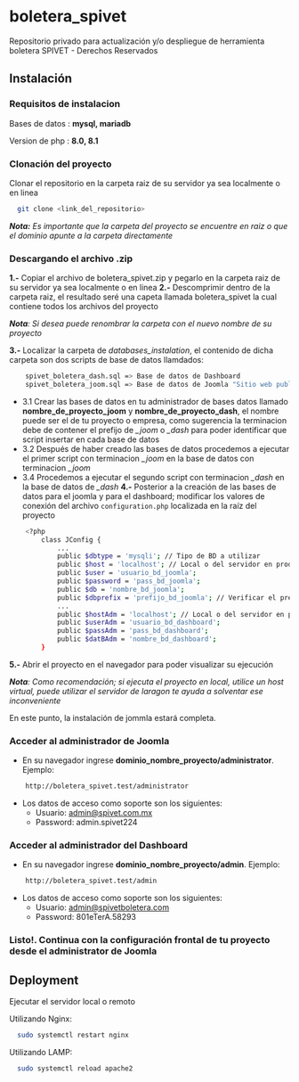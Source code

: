 
# boletera_spivet

Repositorio privado para actualización y/o despliegue de herramienta boletera SPIVET - Derechos Reservados



## Instalación

### Requisitos de instalacion
Bases de datos : **mysql, mariadb**

Version de php : **8.0, 8.1**


### Clonación del proyecto

Clonar el repositorio en la carpeta raiz de su servidor ya sea localmente o en linea
```bash
  git clone <link_del_repositorio>
```
_**Nota:** Es importante que la carpeta del proyecto se encuentre en raiz o que el dominio apunte a la carpeta directamente_
### Descargando el archivo .zip

**1.-** Copiar el archivo de boletera_spivet.zip y pegarlo en la carpeta raiz de su servidor ya sea localmente o en linea
**2.-** Descomprimir dentro de la carpeta raiz, el resultado seré una capeta llamada boletera_spivet la cual contiene todos los archivos del proyecto

_**Nota**: Si desea puede renombrar la carpeta con el nuevo nombre de su proyecto_

**3.-**  Localizar la carpeta de *databases_instalation*, el contenido de dicha carpeta son dos scripts de base de datos llamdados:
```bash
    spivet_boletera_dash.sql => Base de datos de Dashboard
    spivet_boletera_joom.sql => Base de datos de Joomla "Sitio web publicable"
```   

- 3.1 Crear las bases de datos en tu administrador de bases datos llamado **nombre_de_proyecto_joom** y **nombre_de_proyecto_dash**, el nombre puede ser el de tu proyecto o empresa, como sugerencia la terminacion debe de contener el prefijo de *_joom* o *_dash* para poder identificar que script insertar en cada base de datos
- 3.2 Después de haber creado las bases de datos procedemos a ejecutar el primer script con terminacion *_joom* en la base de datos con terminacion *_joom*
- 3.4 Procedemos a ejecutar el segundo script con terminacion *_dash* en la base de datos de *_dash*
**4.-** Posterior a la creación de las bases de datos para el joomla y para el dashboard; modificar los valores de conexión del archivo `configuration.php` localizada en la raíz del proyecto
```bash
    <?php
        class JConfig {
            ...
            public $dbtype = 'mysqli'; // Tipo de BD a utilizar
	        public $host = 'localhost'; // Local o del servidor en producción
	        public $user = 'usuario_bd_joomla';
	        public $password = 'pass_bd_joomla';
	        public $db = 'nombre_bd_joomla';
	        public $dbprefix = 'prefijo_bd_joomla'; // Verificar el prefijo con el que se creo la BD de joomla o de la BD que se reutilizará
            ...
            public $hostAdm = 'localhost'; // Local o del servidor en producción
	        public $userAdm = 'usuario_bd_dashboard';
	        public $passAdm = 'pass_bd_dashboard';
	        public $datBAdm = 'nombre_bd_dashboard';
        }
```
**5.-** Abrir el proyecto en el navegador para poder visualizar su ejecución

_**Nota**: Como recomendación; si ejecuta el proyecto en local, utilice un host virtual, puede utilizar el servidor de laragon te ayuda a solventar ese inconveniente_

En este punto, la instalación de jommla estará completa.

### Acceder al administrador de Joomla
- En su navegador ingrese **dominio_nombre_proyecto/administrator**. Ejemplo:
```bash
    http://boletera_spivet.test/administrator
```
- Los datos de acceso como soporte son los siguientes:
    - Usuario: admin@spivet.com.mx
    - Password: admin.spivet224

### Acceder al administrador del Dashboard
- En su navegador ingrese **dominio_nombre_proyecto/admin**. Ejemplo:
```bash
    http://boletera_spivet.test/admin
```
- Los datos de acceso como soporte son los siguientes:
    - Usuario: admin@spivetboletera.com
    - Password: 801eTerA.58293


### Listo!. Continua con la configuración frontal de tu proyecto desde el administrator de Joomla


## Deployment

Ejecutar el servidor local o remoto

Utilizando Nginx:
```bash
  sudo systemctl restart nginx
```
Utilizando LAMP:
```bash
  sudo systemctl reload apache2
```
